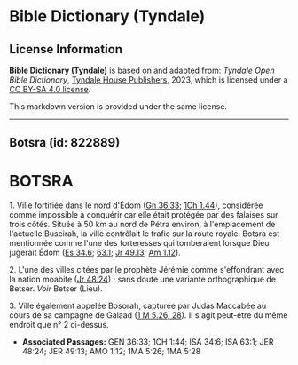 # Bible Dictionary (Tyndale)

## License Information

**Bible Dictionary (Tyndale)** is based on and adapted from: _Tyndale Open Bible Dictionary_, [Tyndale House Publishers](https://tyndaleopenresources.com/), 2023, which is licensed under a [CC BY-SA 4.0 license](https://creativecommons.org/licenses/by-sa/4.0/legalcode.en).

This markdown version is provided under the same license.



--------------------------------

## Botsra (id: 822889)

BOTSRA
======

1\. Ville fortifiée dans le nord d'Édom ([Gn 36\.33](https://ref.ly/Gen36:33); [1Ch 1\.44](https://ref.ly/1Chr1:44)), considérée comme impossible à conquérir car elle était protégée par des falaises sur trois côtés. Située à 50 km au nord de Pétra environ, à l'emplacement de l'actuelle Buseirah, la ville contrôlait le trafic sur la route royale. Botsra est mentionnée comme l'une des forteresses qui tomberaient lorsque Dieu jugerait Édom ([Es 34\.6](https://ref.ly/Isa34:6); [63\.1](https://ref.ly/Isa63:1); [Jr 49\.13](https://ref.ly/Jer49:13); [Am 1\.12](https://ref.ly/Amos1:12)).

2\. L'une des villes citées par le prophète Jérémie comme s'effondrant avec la nation moabite ([Jr 48\.24](https://ref.ly/Jer48:24)) ; sans doute une variante orthographique de Betser. *Voir* Betser (Lieu).

3\. Ville également appelée Bosorah, capturée par Judas Maccabée au cours de sa campagne de Galaad ([1 M 5\.26, 28](https://ref.ly/1Macc5:26,1Macc5:28)). Il s'agit peut\-être du même endroit que n° 2 ci\-dessus.

* **Associated Passages:** GEN 36:33; 1CH 1:44; ISA 34:6; ISA 63:1; JER 48:24; JER 49:13; AMO 1:12; 1MA 5:26; 1MA 5:28

